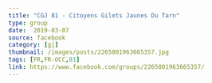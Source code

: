 ```yaml
---
title: "CGJ 81 - Citoyens Gilets Jaunes Du Tarn"
type: group
date:  2019-03-07
source: facebook
category: [gj]
thumbnail: /images/posts/2265801963665357.jpg
tags: [FR,FR-OCC,81]
link: https://www.facebook.com/groups/2265801963665357/
---
```

